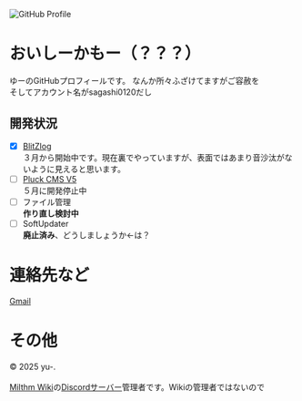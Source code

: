 ![GitHub Profile](https://github.com/user-attachments/assets/f5483fdb-d9f5-473e-bb2a-3f006d029894)

# おいしーかもー（？？？）
ゆーのGitHubプロフィールです。
なんか所々ふざけてますがご容赦を
<br>
そしてアカウント名がsagashi0120だし

## 開発状況
- [x] [BlitZlog](https://github.com/Sagashi-Mart/BlitZlog/)
<br>３月から開始中です。現在裏でやっていますが、表面ではあまり音沙汰がないように見えると思います。
- [ ] [Pluck CMS V5](https://github.com/sagashi0120/pluck-cms-unoffical)
<br>５月に開発停止中
- [ ] ファイル管理
<br>**作り直し検討中**
- [ ] SoftUpdater
<br>**廃止済み**、どうしましょうか←は？

# 連絡先など
[Gmail](mailto:yugabrast@gmail.com)

# その他
© 2025 yu-.<br>
<br>
[Milthm Wiki](https://wikiwiki.jp/milthm/)の[Discordサーバー](https://discord.gg/PwA2BvHGgY)管理者です。Wikiの管理者ではないので
